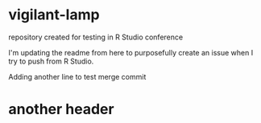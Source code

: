 # vigilant-lamp
repository created for testing in R Studio conference

I'm updating the readme from here to purposefully create an issue when I try to push from R Studio.

Adding another line to test merge commit

# another header
